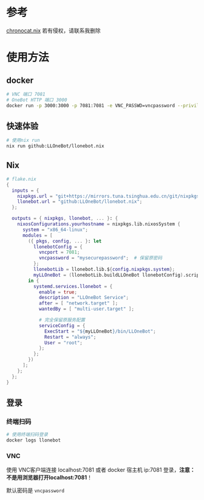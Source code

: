 # 参考

[chronocat.nix](https://github.com/Anillc/chronocat.nix) 若有侵权，请联系我删除


# 使用方法

## docker

```bash
# VNC 端口 7081
# OneBot HTTP 端口 3000
docker run -p 3000:3000 -p 7081:7081 -e VNC_PASSWD=vncpassword --privileged initialencounter/llonebot:latest
```

## 快速体验

```bash
# 使用nix run
nix run github:LLOneBot/llonebot.nix
```

## Nix

```nix
# flake.nix
{
  inputs = {
    nixpkgs.url = "git+https://mirrors.tuna.tsinghua.edu.cn/git/nixpkgs.git/?ref=nixos-unstable";
    llonebot.url = "github:LLOneBot/llonebot.nix";
  };

  outputs = { nixpkgs, llonebot, ... }: {
    nixosConfigurations.yourhostname = nixpkgs.lib.nixosSystem {
      system = "x86_64-linux";
      modules = [
        ({ pkgs, config, ... }: let
          llonebotConfig = {
            vncport = 7081;
            vncpassword = "mysecurepassword";  # 保留原密码
          };
          llonebotLib = llonebot.lib.${config.nixpkgs.system};
          myLLOneBot = (llonebotLib.buildLLOneBot llonebotConfig).script;
        in {
          systemd.services.llonebot = {
            enable = true;
            description = "LLOneBot Service";
            after = [ "network.target" ];
            wantedBy = [ "multi-user.target" ];

            # 完全保留原服务配置
            serviceConfig = {
              ExecStart = "${myLLOneBot}/bin/LLOneBot";
              Restart = "always";
              User = "root";
            };
          };
        })
      ];
    };
  };
}
```

## 登录
### 终端扫码

```bash
# 使用终端扫码登录
docker logs llonebot
```

### VNC

使用 VNC客户端连接 localhost:7081 或者 docker 宿主机 ip:7081 登录，**注意：不是用浏览器打开localhost:7081**！

默认密码是 `vncpassword`
